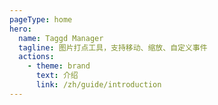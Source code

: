 ```yaml
---
pageType: home
hero:
  name: Taggd Manager
  tagline: 图片打点工具，支持移动、缩放、自定义事件
  actions:
    - theme: brand
      text: 介绍
      link: /zh/guide/introduction
---
```

